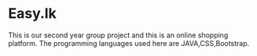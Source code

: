 # Easy.lk
This is our second year group project and this is an online shopping platform. The programming languages ​​used here are JAVA,CSS,Bootstrap.
